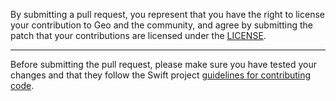By submitting a pull request, you represent that you have the right to license
your contribution to Geo and the community, and agree by submitting the patch
that your contributions are licensed under the [LICENSE](https://github.com/swiftyfinch/geo/blob/main/LICENSE).

---

Before submitting the pull request, please make sure you have tested your
changes and that they follow the Swift project [guidelines for contributing
code](https://swift.org/contributing/#contributing-code).
